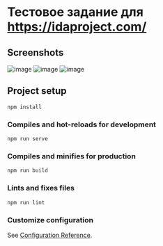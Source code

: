 # Тестовое задание для https://idaproject.com/
## Screenshots
![image](https://user-images.githubusercontent.com/46999316/158768747-c8ce4114-ea26-4f9c-bc33-4cb0fa7a7311.png)
![image](https://user-images.githubusercontent.com/46999316/158768882-698eddd8-1c06-47f8-92a4-7995cdaa82aa.png)
![image](https://user-images.githubusercontent.com/46999316/158769047-dfa10b8d-6698-412e-b53f-24e3d2e70415.png)
## Project setup
```
npm install
```

### Compiles and hot-reloads for development
```
npm run serve
```

### Compiles and minifies for production
```
npm run build
```

### Lints and fixes files
```
npm run lint
```

### Customize configuration
See [Configuration Reference](https://cli.vuejs.org/config/).
